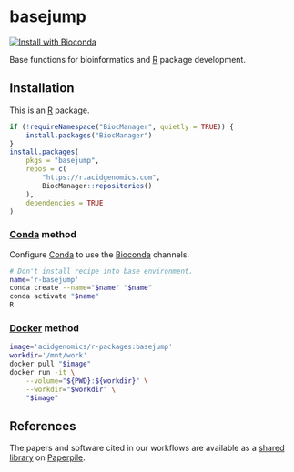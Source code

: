 # basejump

[![Install with Bioconda](https://img.shields.io/badge/install%20with-bioconda-brightgreen.svg?style=flat)](http://bioconda.github.io/recipes/r-basejump/README.html)

Base functions for bioinformatics and [R][] package development.

## Installation

This is an [R][] package.

```r
if (!requireNamespace("BiocManager", quietly = TRUE)) {
    install.packages("BiocManager")
}
install.packages(
    pkgs = "basejump",
    repos = c(
        "https://r.acidgenomics.com",
        BiocManager::repositories()
    ),
    dependencies = TRUE
)
```

### [Conda][] method

Configure [Conda][] to use the [Bioconda][] channels.

```sh
# Don't install recipe into base environment.
name='r-basejump'
conda create --name="$name" "$name"
conda activate "$name"
R
```

### [Docker][] method

```sh
image='acidgenomics/r-packages:basejump'
workdir='/mnt/work'
docker pull "$image"
docker run -it \
    --volume="${PWD}:${workdir}" \
    --workdir="$workdir" \
    "$image"
```

## References

The papers and software cited in our workflows are available as a
[shared library](https://paperpile.com/shared/agxufd) on [Paperpile][].

[bioconda]: https://bioconda.github.io/
[conda]: https://conda.io/
[docker]: https://www.docker.com/
[paperpile]: https://paperpile.com/
[r]: https://www.r-project.org/
